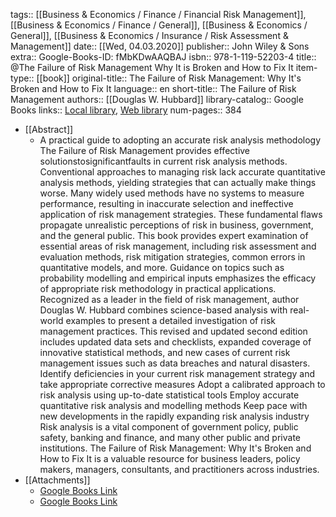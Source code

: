 tags:: [[Business & Economics / Finance / Financial Risk Management]], [[Business & Economics / Finance / General]], [[Business & Economics / General]], [[Business & Economics / Insurance / Risk Assessment & Management]]
date:: [[Wed, 04.03.2020]]
publisher:: John Wiley & Sons
extra:: Google-Books-ID: fMbKDwAAQBAJ
isbn:: 978-1-119-52203-4
title:: @The Failure of Risk Management Why It is Broken and How to Fix It
item-type:: [[book]]
original-title:: The Failure of Risk Management: Why It's Broken and How to Fix It
language:: en
short-title:: The Failure of Risk Management
authors:: [[Douglas W. Hubbard]]
library-catalog:: Google Books
links:: [Local library](zotero://select/library/items/RPPPJ9P6), [Web library](https://www.zotero.org/users/6520516/items/RPPPJ9P6)
num-pages:: 384

- [[Abstract]]
	- A practical guide to adopting an accurate risk analysis methodology The Failure of Risk Management provides effective solutionstosignificantfaults in current risk analysis methods. Conventional approaches to managing risk lack accurate quantitative analysis methods, yielding strategies that can actually make things worse. Many widely used methods have no systems to measure performance, resulting in inaccurate selection and ineffective application of risk management strategies. These fundamental flaws propagate unrealistic perceptions of risk in business, government, and the general public. This book provides expert examination of essential areas of risk management, including risk assessment and evaluation methods, risk mitigation strategies, common errors in quantitative models, and more. Guidance on topics such as probability modelling and empirical inputs emphasizes the efficacy of appropriate risk methodology in practical applications.  Recognized as a leader in the field of risk management, author Douglas W. Hubbard combines science-based analysis with real-world examples to present a detailed investigation of risk management practices. This revised and updated second edition includes updated data sets and checklists, expanded coverage of innovative statistical methods, and new cases of current risk management issues such as data breaches and natural disasters.  Identify deficiencies in your current risk management strategy and take appropriate corrective measures Adopt a calibrated approach to risk analysis using up-to-date statistical tools Employ accurate quantitative risk analysis and modelling methods Keep pace with new developments in the rapidly expanding risk analysis industry  Risk analysis is a vital component of government policy, public safety, banking and finance, and many other public and private institutions. The Failure of Risk Management: Why It's Broken and How to Fix It is a valuable resource for business leaders, policy makers, managers, consultants, and practitioners across industries.
- [[Attachments]]
	- [Google Books Link](https://books.google.ru/books?id=fMbKDwAAQBAJ)
	- [Google Books Link](https://books.google.ae/books?id=fMbKDwAAQBAJ)